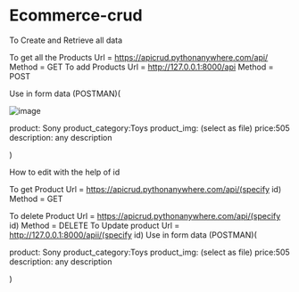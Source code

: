 # Ecommerce-crud

To Create and Retrieve all data

To get all the Products
Url = https://apicrud.pythonanywhere.com/api/
Method = GET
To add Products
Url = http://127.0.0.1:8000/api
Method = POST


Use in form data (POSTMAN)(

![image](https://github.com/kunal-2668/Ecommerce-crud/assets/103948198/47f02831-176d-4411-84a9-97ce9434bb46)


product: Sony
product_category:Toys
product_img: (select as file)
price:505
description: any description

)


How to edit with the help of id


To get Product
Url = https://apicrud.pythonanywhere.com/api/(specify id)
Method = GET

To delete Product
Url = https://apicrud.pythonanywhere.com/api/(specify id)
Method = DELETE
To Update product
Url = http://127.0.0.1:8000/apii/(specify id)
Use in form data (POSTMAN)(

product: Sony
product_category:Toys
product_img: (select as file)
price:505
description: any description

)




